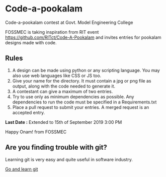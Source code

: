# Code-a-pookalam
Code-a-pookalam contest at Govt. Model Engineering College

FOSSMEC is taking inspiration from RIT event https://github.com/RITct/Code-A-Pookalam and invites entries
for pookalam designs made with code.

## Rules
1. A design can be made using python or any scripting language. You may also use web languages like CSS or JS too.
2. Give your name for the directory. It must contain a jpg or png file as output, along with the code needed to generate it.
3. A contestant can give a maximum of two entries.
4. Try to use only as minimum dependencies as possible. Any dependencies to run the code must be specified in a Requirements.txt
5. Place a pull request to submit your entries. A merged request is an accepted entry.

**Last Date :** Extended to 15th of September 2019 3:00 PM

Happy Onam! from FOSSMEC

## Are you finding trouble with git?

Learning git is very easy and quite useful in software industry.

[Go and learn git](https://github.com/FossMec/Learning-Resources#git)

